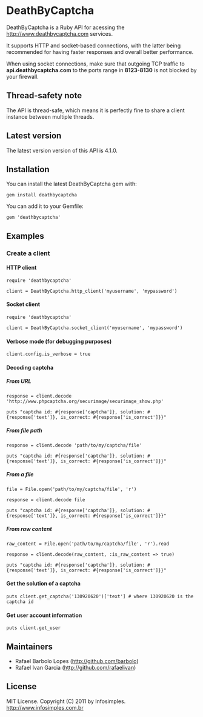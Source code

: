 DeathByCaptcha
==============

DeathByCaptcha is a Ruby API for acessing the http://www.deathbycaptcha.com services.

It supports HTTP and socket-based connections, with the latter being recommended for having faster responses and overall better performance.

When using socket connections, make sure that outgoing TCP traffic to <b>api.deathbycaptcha.com</b> to the ports range in <b>8123-8130</b> is not blocked by your firewall.

Thread-safety note
------------------

The API is thread-safe, which means it is perfectly fine to share a client instance between multiple threads.

Latest version
--------------

The latest version version of this API is 4.1.0.

Installation
------------

You can install the latest DeathByCaptcha gem with:

	gem install deathbycaptcha

You can add it to your Gemfile:

	gem 'deathbycaptcha'

Examples
--------

### Create a client

#### HTTP client

	require 'deathbycaptcha'

	client = DeathByCaptcha.http_client('myusername', 'mypassword')
	
#### Socket client

	require 'deathbycaptcha'

	client = DeathByCaptcha.socket_client('myusername', 'mypassword')
	
#### Verbose mode (for debugging purposes)

	client.config.is_verbose = true
	
#### Decoding captcha

##### From URL
	
	response = client.decode 'http://www.phpcaptcha.org/securimage/securimage_show.php'
	
	puts "captcha id: #{response['captcha']}, solution: #{response['text']}, is_correct: #{response['is_correct']}}"

##### From file path

	response = client.decode 'path/to/my/captcha/file'

	puts "captcha id: #{response['captcha']}, solution: #{response['text']}, is_correct: #{response['is_correct']}}"
	
##### From a file

	file = File.open('path/to/my/captcha/file', 'r')

	response = client.decode file

	puts "captcha id: #{response['captcha']}, solution: #{response['text']}, is_correct: #{response['is_correct']}}"
	
##### From raw content

	raw_content = File.open('path/to/my/captcha/file', 'r').read

	response = client.decode(raw_content, :is_raw_content => true)

	puts "captcha id: #{response['captcha']}, solution: #{response['text']}, is_correct: #{response['is_correct']}}"

#### Get the solution of a captcha
	
	puts client.get_captcha('130920620')['text'] # where 130920620 is the captcha id
	
#### Get user account information

	puts client.get_user

Maintainers
-----------

* Rafael Barbolo Lopes (http://github.com/barbolo)
* Rafael Ivan Garcia (http://github.com/rafaelivan)

License
-------

MIT License. Copyright (C) 2011 by Infosimples. http://www.infosimples.com.br